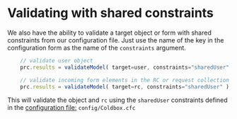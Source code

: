 # Validating with shared constraints

We also have the ability to validate a target object or form with shared constraints from our configuration file. Just use the name of the key in the configuration form as the name of the `constraints` argument.

```javascript
    // validate user object
    prc.results = validateModel( target=user, constraints="sharedUser" );

    // validate incoming form elements in the RC or request collection
    prc.results = validateModel( target=rc, constraints="sharedUser" );
```

This will validate the object and `rc` using the `sharedUser` constraints defined in the [configuration file:](../declaring-constraints/configuration-file.md#declaration) `config/Coldbox.cfc`
